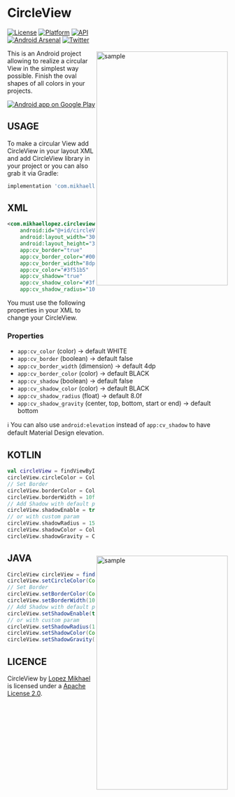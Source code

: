 CircleView
=================

<img src="/preview/preview.gif" alt="sample" title="sample" width="300" height="533" align="right" vspace="52" />

[![License](https://img.shields.io/badge/License-Apache%202.0-blue.svg)](https://opensource.org/licenses/Apache-2.0)
[![Platform](https://img.shields.io/badge/platform-android-green.svg)](http://developer.android.com/index.html)
[![API](https://img.shields.io/badge/API-14%2B-brightgreen.svg?style=flat)](https://android-arsenal.com/api?level=14)
<br>
[![Android Arsenal](https://img.shields.io/badge/Android%20Arsenal-CircleView-lightgrey.svg?style=flat)](https://android-arsenal.com/details/1/7692)
[![Twitter](https://img.shields.io/badge/Twitter-@LopezMikhael-blue.svg?style=flat)](http://twitter.com/lopezmikhael)

This is an Android project allowing to realize a circular View in the simplest way possible. Finish the oval shapes of all colors in your projects.

<a href="https://play.google.com/store/apps/details?id=com.mikhaellopez.lopspower">
  <img alt="Android app on Google Play" src="https://developer.android.com/images/brand/en_app_rgb_wo_45.png" />
</a>

USAGE
-----

To make a circular View add CircleView in your layout XML and add CircleView library in your project or you can also grab it via Gradle:

```groovy
implementation 'com.mikhaellopez:circleview:1.1.1'
```

XML
-----

```xml    
<com.mikhaellopez.circleview.CircleView
    android:id="@+id/circleView"
    android:layout_width="300dp"
    android:layout_height="300dp"
    app:cv_border="true"
    app:cv_border_color="#000000"
    app:cv_border_width="8dp"
    app:cv_color="#3f51b5"
    app:cv_shadow="true"
    app:cv_shadow_color="#3f51b5"
    app:cv_shadow_radius="10" />
```

You must use the following properties in your XML to change your CircleView.

### Properties

  * `app:cv_color` (color) -> default WHITE
  * `app:cv_border` (boolean) -> default false
  * `app:cv_border_width` (dimension) -> default 4dp
  * `app:cv_border_color` (color) -> default BLACK
  * `app:cv_shadow` (boolean) -> default false
  * `app:cv_shadow_color` (color) -> default BLACK
  * `app:cv_shadow_radius` (float) -> default 8.0f
  * `app:cv_shadow_gravity` (center, top, bottom, start or end) -> default bottom

:information_source: You can also use `android:elevation` instead of `app:cv_shadow` to have default Material Design elevation.

KOTLIN
-----

<img src="/preview/capture.png" alt="sample" title="sample" width="300" height="533" align="right" vspace="200" />

```kotlin
val circleView = findViewById<CircleView>(R.id.circleView)
circleView.circleColor = Color.WHITE
// Set Border
circleView.borderColor = Color.BLACK
circleView.borderWidth = 10f
// Add Shadow with default param
circleView.shadowEnable = true
// or with custom param
circleView.shadowRadius = 15f
circleView.shadowColor = Color.RED
circleView.shadowGravity = CircleView.ShadowGravity.CENTER
```

JAVA
-----

```java
CircleView circleView = findViewById(R.id.circleView);
circleView.setCircleColor(Color.WHITE);
// Set Border
circleView.setBorderColor(Color.BLACK);
circleView.setBorderWidth(10f);
// Add Shadow with default param
circleView.setShadowEnable(true);
// or with custom param
circleView.setShadowRadius(15f);
circleView.setShadowColor(Color.RED);
circleView.setShadowGravity(CircleView.ShadowGravity.CENTER);
```

LICENCE
-----

CircleView by [Lopez Mikhael](http://mikhaellopez.com/) is licensed under a [Apache License 2.0](http://www.apache.org/licenses/LICENSE-2.0).
